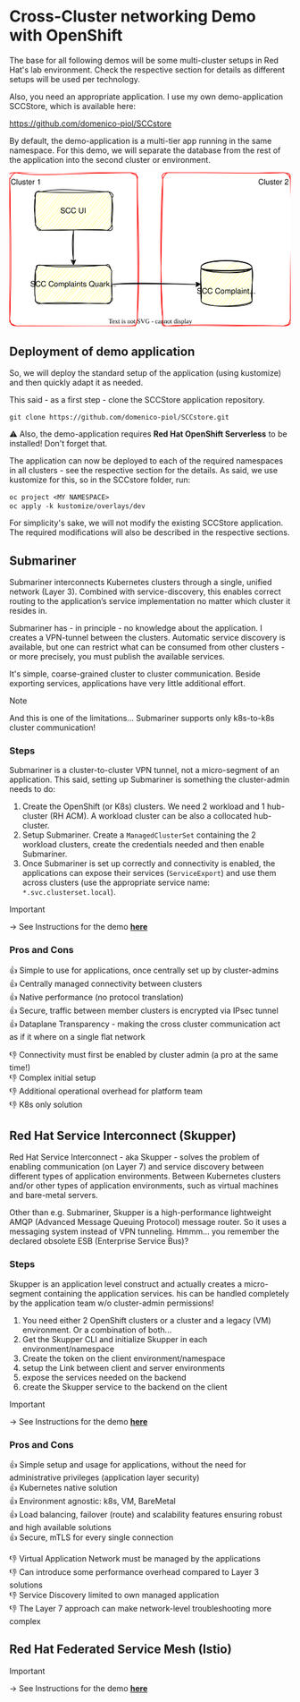 # Cross-Cluster networking Demo with OpenShift
The base for all following demos will be some multi-cluster setups in Red Hat's lab environment.
Check the respective section for details as different setups will be used per technology.

Also, you need an appropriate application. I use my own demo-application SCCStore, which is available here:

https://github.com/domenico-piol/SCCstore

By default, the demo-application is a multi-tier app running in the same namespace. For this demo, we will separate the database from the rest of the application into the second cluster or environment.

<p align="center">
  <img src="./diagrams/architecture-app.drawio.svg">
</p>

## Deployment of demo application
So, we will deploy the standard setup of the application (using kustomize) and then quickly adapt it as needed.

This said - as a first step - clone the SCCStore application repository.

    git clone https://github.com/domenico-piol/SCCstore.git

:warning: Also, the demo-application requires **Red Hat OpenShift Serverless** to be installed! Don't forget that.

The application can now be deployed to each of the required namespaces in all clusters - see the respective section for the details. As said, we use kustomize for this, so in the SCCstore folder, run:

    oc project <MY NAMESPACE>
    oc apply -k kustomize/overlays/dev

For simplicity's sake, we will not modify the existing SCCStore application. The required modifications will also be described in the respective sections.

## Submariner
Submariner interconnects Kubernetes clusters through a single, unified network (Layer 3). 
Combined with service-discovery, this enables correct routing to the application’s service implementation no matter which cluster it resides in. 

Submariner has - in principle - no knowledge about the application. I creates a VPN-tunnel between the clusters.
Automatic service discovery is available, but one can restrict what can be consumed from other clusters - or more precisely, you must publish the available services.

It's simple, coarse-grained cluster to cluster communication. Beside exporting services, applications have very little additional effort.

> [!NOTE]
> And this is one of the limitations... Submariner supports only k8s-to-k8s cluster communication! 

### Steps
Submariner is a cluster-to-cluster VPN tunnel, not a micro-segment of an application. This said, setting up Submariner is something the cluster-admin needs to do: 
1. Create the OpenShift (or K8s) clusters. We need 2 workload and 1 hub-cluster (RH ACM). A workload cluster can be also a collocated hub-cluster.
2. Setup Submariner. Create a `ManagedClusterSet` containing the 2 workload clusters, create the credentials needed and then enable Submariner.
3. Once Submariner is set up correctly and connectivity is enabled, the applications can expose their services (`ServiceExport`) and use them across clusters (use the appropriate service name: `*.svc.clusterset.local`).

> [!IMPORTANT]
> &rarr; See Instructions for the demo **[here](submariner/README.md)**

### Pros and Cons
:thumbsup: Simple to use for applications, once centrally set up by cluster-admins  
:thumbsup: Centrally managed connectivity between clusters  
:thumbsup: Native performance (no protocol translation)  
:thumbsup: Secure, traffic between member clusters is encrypted via IPsec tunnel  
:thumbsup: Dataplane Transparency - making the cross cluster communication act as if it where on a single flat network  

:thumbsdown: Connectivity must first be enabled by cluster admin (a pro at the same time!)  
:thumbsdown: Complex initial setup  
:thumbsdown: Additional operational overhead for platform team  
:thumbsdown: K8s only solution  


## Red Hat Service Interconnect (Skupper)
Red Hat Service Interconnect - aka Skupper - solves the problem of enabling communication (on Layer 7) and service discovery between different types of application environments. Between Kubernetes clusters and/or other types of application environments, such as virtual machines and bare-metal servers.

Other than e.g. Submariner, Skupper is a high-performance lightweight AMQP (Advanced Message Queuing Protocol) message router. So it uses a messaging system instead of VPN tunneling. 
Hmmm... you remember the declared obsolete ESB (Enterprise Service Bus)?

### Steps
Skupper is an application level construct and actually creates a micro-segment containing the application services. his can be handled completely by the application team w/o cluster-admin permissions!

1. You need either 2 OpenShift clusters or a cluster and a legacy (VM) environment. Or a combination of both...
2. Get the Skupper CLI and initialize Skupper in each environment/namespace
3. Create the token on the client environment/namespace
4. setup the Link between client and server environments
5. expose the services needed on the backend
6. create the Skupper service to the backend on the client

> [!IMPORTANT]
>&rarr; See Instructions for the demo **[here](skupper/README.md)**

### Pros and Cons
:thumbsup: Simple setup and usage for applications, without the need for administrative privileges (application layer security)  
:thumbsup: Kubernetes native solution  
:thumbsup: Environment agnostic: k8s, VM, BareMetal  
:thumbsup: Load balancing, failover (route) and scalability features ensuring robust and high available solutions  
:thumbsup: Secure, mTLS for every single connection  

:thumbsdown: Virtual Application Network must be managed by the applications  
:thumbsdown: Can introduce some performance overhead compared to Layer 3 solutions  
:thumbsdown: Service Discovery limited to own managed application  
:thumbsdown: The Layer 7 approach can make network-level troubleshooting more complex  


## Red Hat Federated Service Mesh (Istio)
> [!IMPORTANT]
>&rarr; See Instructions for the demo **[here](istio/README.md)**
